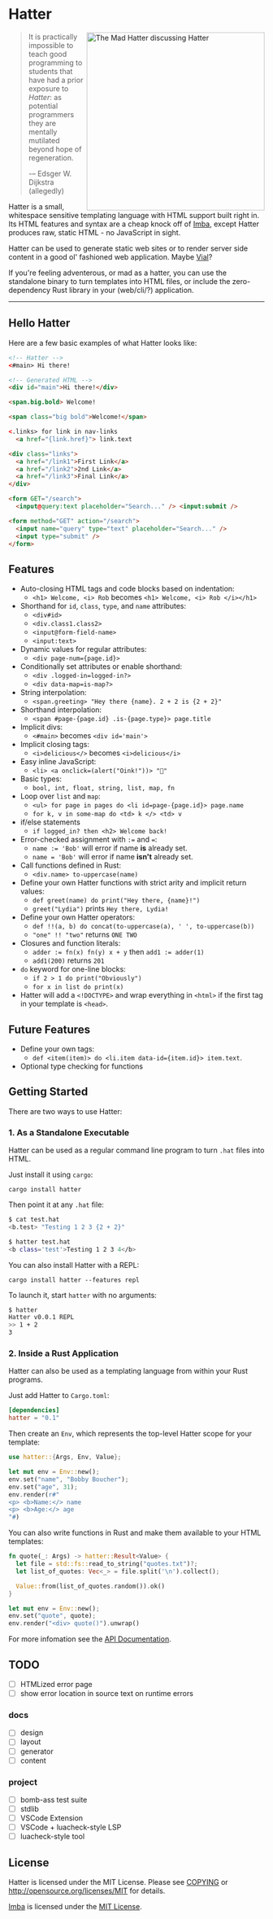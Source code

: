 # Hatter

<img src="./img/rhetoric.jpg" align="right" width="350" alt="The Mad Hatter discussing Hatter" />

> It is practically impossible to teach good programming to students
> that have had a prior exposure to _Hatter_: as potential programmers
> they are mentally mutilated beyond hope of regeneration.
>
> -– Edsger W. Dijkstra (allegedly)

Hatter is a small, whitespace sensitive templating language with HTML
support built right in. Its HTML features and syntax are a cheap
knock off of [Imba], except Hatter produces raw, static HTML - no
JavaScript in sight.

Hatter can be used to generate static web sites or to render server
side content in a good ol' fashioned web application. Maybe [Vial]?

If you're feeling adventerous, or mad as a hatter, you can use the
standalone binary to turn templates into HTML files, or include the
zero-dependency Rust library in your (web/cli/?) application.

---

## Hello Hatter

Here are a few basic examples of what Hatter looks like:

```html
<!-- Hatter -->
<#main> Hi there!

<!-- Generated HTML -->
<div id="main">Hi there!</div>
```

```html
<span.big.bold> Welcome!

<span class="big bold">Welcome!</span>
```

```html
<.links> for link in nav-links
  <a href="{link.href}"> link.text

<div class="links">
  <a href="/link1">First Link</a>
  <a href="/link2">2nd Link</a>
  <a href="/link3">Final Link</a>
</div>
```

```html
<form GET="/search">
  <input@query:text placeholder="Search..." /> <input:submit />

<form method="GET" action="/search">
  <input name="query" type="text" placeholder="Search..." />
  <input type="submit" />
</form>
```

## Features

- Auto-closing HTML tags and code blocks based on indentation:
  - `<h1> Welcome, <i> Rob` becomes `<h1> Welcome, <i> Rob </i></h1>`
- Shorthand for `id`, `class`, `type`, and `name` attributes:
  - `<div#id>`
  - `<div.class1.class2>`
  - `<input@form-field-name>`
  - `<input:text>`
- Dynamic values for regular attributes:
  - `<div page-num={page.id}>`
- Conditionally set attributes or enable shorthand:
  - `<div .logged-in=logged-in?>`
  - `<div data-map=is-map?>`
- String interpolation:
  - `<span.greeting> "Hey there {name}. 2 + 2 is {2 + 2}"`
- Shorthand interpolation:
  - `<span #page-{page.id} .is-{page.type}> page.title`
- Implicit divs:
  - `<#main>` becomes `<div id='main'>`
- Implicit closing tags:
  - `<i>delicious</>` becomes `<i>delicious</i>`
- Easy inline JavaScript:
  - `<li> <a onclick=(alert("Oink!"))> "🐷"`
- Basic types:
  - `bool, int, float, string, list, map, fn`
- Loop over `list` and `map`:
  - `<ul> for page in pages do <li id=page-{page.id}> page.name`
  - `for k, v in some-map do <td> k </> <td> v`
- if/else statements
  - `if logged_in? then <h2> Welcome back!`
- Error-checked assignment with `:=` and `=`:
  - `name := 'Bob'` will error if name **is** already set.
  - `name = 'Bob'` will error if name **isn't** already set.
- Call functions defined in Rust:
  - `<div.name> to-uppercase(name)`
- Define your own Hatter functions with strict arity and implicit
  return values:
  - `def greet(name) do print("Hey there, {name}!")`
  - `greet("Lydia")` prints `Hey there, Lydia!`
- Define your own Hatter operators:
  - `def !!(a, b) do concat(to-uppercase(a), ' ', to-uppercase(b))`
  - `"one" !! "two"` returns `ONE TWO`
- Closures and function literals:
  - `adder := fn(x) fn(y) x + y` then `add1 := adder(1)`
  - `add1(200)` returns `201`
- `do` keyword for one-line blocks:
  - `if 2 > 1 do print("Obviously")`
  - `for x in list do print(x)`
- Hatter will add a `<!DOCTYPE>` and wrap everything in `<html>` if
  the first tag in your template is `<head>`.

## Future Features

- Define your own tags:
  - `def <item(item)> do <li.item data-id={item.id}> item.text`.
- Optional type checking for functions

## Getting Started

There are two ways to use Hatter:

### 1. As a Standalone Executable

Hatter can be used as a regular command line program to turn `.hat`
files into HTML.

Just install it using `cargo`:

    cargo install hatter

Then point it at any `.hat` file:

```bash
$ cat test.hat
<b.test> "Testing 1 2 3 {2 + 2}"

$ hatter test.hat
<b class='test'>Testing 1 2 3 4</b>
```

You can also install Hatter with a REPL:

    cargo install hatter --features repl

To launch it, start `hatter` with no arguments:

```bash
$ hatter
Hatter v0.0.1 REPL
>> 1 + 2
3
```

### 2. Inside a Rust Application

Hatter can also be used as a templating language from within your Rust
programs.

Just add Hatter to `Cargo.toml`:

```toml
[dependencies]
hatter = "0.1"
```

Then create an `Env`, which represents the top-level Hatter scope for
your template:

```rust
use hatter::{Args, Env, Value};

let mut env = Env::new();
env.set("name", "Bobby Boucher");
env.set("age", 31);
env.render(r#"
<p> <b>Name:</> name
<p> <b>Age:</> age
"#)
```

You can also write functions in Rust and make them available to your
HTML templates:

```rust
fn quote(_: Args) -> hatter::Result<Value> {
  let file = std::fs::read_to_string("quotes.txt")?;
  let list_of_quotes: Vec<_> = file.split('\n').collect();

  Value::from(list_of_quotes.random()).ok()
}

let mut env = Env::new();
env.set("quote", quote);
env.render("<div> quote()").unwrap()
```

For more infomation see the [API Documentation][api-docs].

## TODO

- [ ] HTMLized error page
- [ ] show error location in source text on runtime errors

### docs

- [ ] design
- [ ] layout
- [ ] generator
- [ ] content

### project

- [ ] bomb-ass test suite
- [ ] stdlib
- [ ] VSCode Extension
- [ ] VSCode + luacheck-style LSP
- [ ] luacheck-style tool

## License

Hatter is licensed under the MIT License. Please see
[COPYING](COPYING) or <http://opensource.org/licenses/MIT> for details.

[Imba] is licensed under the [MIT License](https://github.com/imba/imba/blob/master/LICENSE).

[imba]: https://imba.io
[vial]: http://github.com/xvxx/vial
[api-docs]: https://docs.rs/hatter/